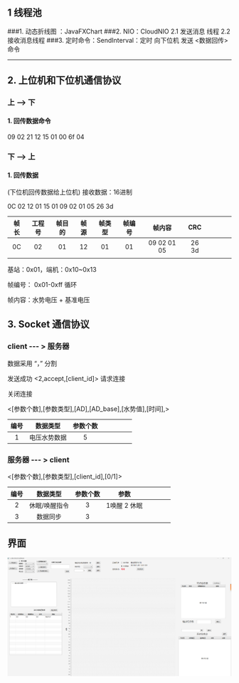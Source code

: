 
## 1 线程池

###1. 动态折线图 ：JavaFXChart
###2. NIO：CloudNIO
    2.1  发送消息 线程
    2.2  接收消息线程
###3. 定时命令：SendInterval：定时 向下位机 发送 <数据回传>命令 

----------------------
## 2. 上位机和下位机通信协议

### 上 --> 下

#### 1. 回传数据命令 

09 02 21 12 15 01 00 6f 04

### 下 --> 上

#### 1. 回传数据 

(下位机回传数据给上位机) 接收数据：16进制

0C 02 12 01 15 01 09 02 01 05 26 3d


| 帧长| 工程号|帧目的|帧源|帧类型|帧编号|帧内容| CRC  |   |   |   |   |
| :------------: | :------------: | :------------: | :------------: | :------------: | :------------: | :------------: | :------------: | :------------: | :------------: | :------------: | :------------: |
| 0C|02 |01 |12 | 01| 01 | 09 02 01 05| 26 3d  |   |   |   |
|   |   |   |   |   |   |   |   |   |   |   |   |
基站：0x01，端机：0x10~0x13

帧编号： 0x01-0xff 循环

帧内容：水势电压 + 基准电压

## 3. Socket 通信协议

### client --- > 服务器
数据采用 “，” 分割

<accept> 发送成功
<2,accept,[client_id]> 
<request> 请求连接

<shutdown> 关闭连接

<[参数个数],[参数类型],[AD],[AD_base],[水势值],[时间],> 

|编号|数据类型| 参数个数|   |   |   |   |   |
| :------------: | :------------: | :------------: | :------------: | :------------: | :------------: | :------------: | :------------: |
| 1| 电压水势数据 | 5 |   |   |   |   |

### 服务器 --- > client
<[参数个数],[参数类型],[client_id],[0/1]> 

|编号|数据类型| 参数个数| 参数  |   |   |   |   |
| :------------: | :------------: | :------------: | :------------: | :------------: | :------------: | :------------: | :------------: |
| 2| 休眠/唤醒指令 | 3 | 1唤醒 2 休眠  |   |   |   |
| 3| 数据同步 | 3 |    |   |   |   |
## 界面
![img.png](img.png)